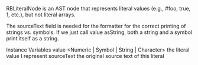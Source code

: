 RBLiteralNode is an AST node that represents literal values (e.g., #foo, true, 1, etc.), but not literal arrays.

The sourceText field is needed for the formatter for the correct printing of strings vs. symbols. If we just call
value asString, both a string and a symbol print itself as a string.

Instance Variables
	value	<Numeric | Symbol | String  | Character>	the literal value I represent
	sourceText <String> the original source text of this literal